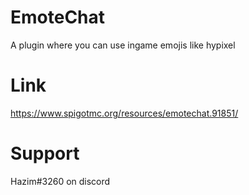 # EmoteChat
A plugin where you can use ingame emojis like hypixel 

# Link
https://www.spigotmc.org/resources/emotechat.91851/

# Support
Hazim#3260 on discord
